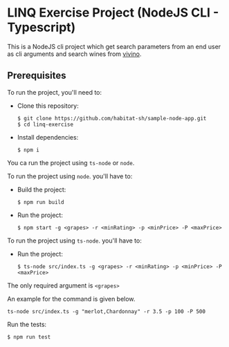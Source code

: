 # LINQ Exercise Project (NodeJS CLI - Typescript)

This is a NodeJS cli project which get search parameters from an end user as cli arguments and search wines from [vivino]('https:vivino.com').

## Prerequisites

To run the project, you'll need to:

* Clone this repository:

      $ git clone https://github.com/habitat-sh/sample-node-app.git
      $ cd linq-exercise

* Install dependencies:

      $ npm i

You ca run the project using `ts-node` or `node`.

To run the project using `node`. you'll have to:
* Build the project:

      $ npm run build

* Run the project:

      $ npm start -g <grapes> -r <minRating> -p <minPrice> -P <maxPrice>

To run the project using `ts-node`. you'll have to:

* Run the project:

      $ ts-node src/index.ts -g <grapes> -r <minRating> -p <minPrice> -P <maxPrice>
The only required argument is `<grapes>`

An example for the command is given below.

```
ts-node src/index.ts -g "merlot,Chardonnay" -r 3.5 -p 100 -P 500
```


Run the tests:

    $ npm run test

